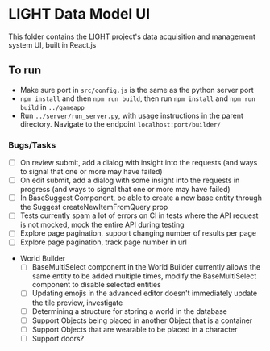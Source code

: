 # LIGHT Data Model UI

This folder contains the LIGHT project's data acquisition and management system UI, built in React.js

## To run

- Make sure port in `src/config.js` is the same as the python server port
- `npm install` and then `npm run build`, then run `npm install` and `npm run build` in `../gameapp`
- Run `../server/run_server.py`, with usage instructions in the parent directory.  Navigate to the endpoint `localhost:port/builder/`

### Bugs/Tasks

- [ ] On review submit, add a dialog with insight into the requests (and ways to signal that one or more may have failed)
- [ ] On edit submit, add a dialog with some insight into the requests in progress (and ways to signal that one or more may have failed)
- [ ] In BaseSuggest Component, be able to create a new base entity through the Suggest createNewItemFromQuery prop
- [ ] Tests currently spam a lot of errors on CI in tests where the API request is not mocked, mock the entire API during testing
- [ ] Explore page pagination, support changing number of results per page
- [ ] Explore page pagination, track page number in url
- World Builder
  - [ ] BaseMultiSelect component in the World Builder currently allows the same entity to be added multiple times, modify the BaseMultiSelect component to disable selected entities
  - [ ] Updating emojis in the advanced editor doesn't immediately update the tile preview, investigate
  - [ ] Determining a structure for storing a world in the database
  - [ ] Support Objects being placed in another Object that is a container
  - [ ] Support Objects that are wearable to be placed in a character
  - [ ] Support doors?
